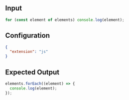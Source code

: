
## Input
```javascript input
for (const element of elements) console.log(element);
```

## Configuration
```json configuration
{
  "extension": "js"
}
```

## Expected Output
```javascript expected output
elements.forEach((element) => {
  console.log(element);
});
```
